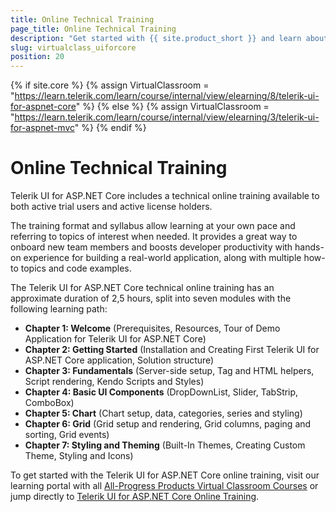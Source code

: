 ```yaml
---
title: Online Technical Training
page_title: Online Technical Training
description: "Get started with {{ site.product_short }} and learn about the Online Technical Training free on-demand training program exclusive to active  license holders."
slug: virtualclass_uiforcore
position: 20
---
```


{% if site.core %}
    {% assign VirtualClassroom = "https://learn.telerik.com/learn/course/internal/view/elearning/8/telerik-ui-for-aspnet-core" %}
{% else %}
    {% assign VirtualClassroom = "https://learn.telerik.com/learn/course/internal/view/elearning/3/telerik-ui-for-aspnet-mvc" %}
{% endif %}
  
# Online Technical Training

Telerik UI for ASP.NET Core includes a technical online training available to both active trial users and active license holders.

The training format and syllabus allow learning at your own pace and referring to topics of interest when needed. It provides a great way to onboard new team members and boosts developer productivity with hands-on experience for building a real-world application, along with multiple how-to topics and code examples.

The Telerik UI for ASP.NET Core technical online training has an approximate duration of 2,5 hours, split into seven modules with the following learning path:

* **Chapter 1: Welcome** (Prerequisites, Resources, Tour of Demo Application for Telerik UI for ASP.NET Core)
* **Chapter 2: Getting Started** (Installation and Creating First Telerik UI for ASP.NET Core application, Solution structure)
* **Chapter 3: Fundamentals** (Server-side setup, Tag and HTML helpers, Script rendering, Kendo Scripts and Styles)
* **Chapter 4: Basic UI Components** (DropDownList, Slider, TabStrip, ComboBox)
* **Chapter 5: Chart** (Chart setup, data, categories, series and styling)
* **Chapter 6: Grid** (Grid setup and rendering, Grid columns, paging and sorting, Grid events)
* **Chapter 7: Styling and Theming** (Built-In Themes, Creating Custom Theme, Styling and Icons)

To get started with the Telerik UI for ASP.NET Core online training, visit our learning portal with all [All-Progress Products Virtual Classroom Courses](https://learn.telerik.com/learn) or jump directly to [Telerik UI for ASP.NET Core Online Training](https://learn.telerik.com/learn/course/external/view/elearning/8/telerik-ui-for-aspnet-core).
